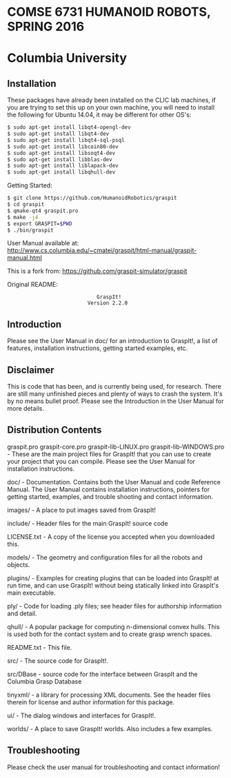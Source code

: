 # COMSE 6731 HUMANOID ROBOTS, SPRING 2016
# Columbia University

## Installation
These packages have already been installed on the CLIC lab machines, if you are trying to set this up on your own machine, you will need to install the following for Ubuntu 14.04, it may be different for other OS's:

```bash
$ sudo apt-get install libqt4-opengl-dev
$ sudo apt-get install libqt4-dev
$ sudo apt-get install libqt4-sql-psql
$ sudo apt-get install libcoin80-dev 
$ sudo apt-get install libsoqt4-dev 
$ sudo apt-get install libblas-dev 
$ sudo apt-get install liblapack-dev 
$ sudo apt-get install libqhull-dev
```

Getting Started:
```bash
$ git clone https://github.com/HumanoidRobotics/graspit
$ cd graspit
$ qmake-qt4 graspit.pro
$ make -j4
$ export GRASPIT=$PWD
$ ./bin/graspit
```

User Manual available at:
http://www.cs.columbia.edu/~cmatei/graspit/html-manual/graspit-manual.html

This is a fork from: https://github.com/graspit-simulator/graspit

Original README:


                                 GraspIt!
                              Version 2.2.0 

Introduction 
------------
Please see the User Manual in doc/ for an introduction to GraspIt!, a list of
features, installation instructions, getting started examples, etc.

Disclaimer
----------
This is code that has been, and is currently being used, for research. There 
are still many unfinished pieces and plenty of ways to crash the system.  It's
by no means bullet proof. Please see the Introduction in the User Manual for 
more details.

Distribution Contents
---------------------

graspit.pro
graspit-core.pro
graspit-lib-LINUX.pro
graspit-lib-WINDOWS.pro
	      -  These are the main project files for GraspIt! that you can 
		 use to create your project that you can compile. Please see
		 the User Manual for installation instructions.

doc/          -  Documentation.  Contains both the User Manual and code 
		 Reference Manual. The User Manual contains installation 
		 instructions, pointers for getting started, examples, and 
		 trouble shooting and contact information.

images/       -  A place to put images saved from GraspIt!

include/      -  Header files for the main GraspIt! source code

LICENSE.txt   -  A copy of the license you accepted when you downloaded this.

models/       -  The geometry and configuration files for all the robots and
		objects.

plugins/      -  Examples for creating plugins that can be loaded into GraspIt! 
                 at run time, and can use GraspIt! without being statically linked
		 into GraspIt's main executable.

ply/          - Code for loading .ply files; see header files for authorship 
                information and detail.

qhull/	  - A popular package for computing n-dimensional convex hulls.
		This is used both for the contact system and to create grasp
	      wrench spaces.

README.txt    -  This file.

src/          -  The source code for GraspIt!.

src/DBase     - source code for the interface between GraspIt and the Columbia 
		Grasp Database

tinyxml/	  - a library for processing XML documents. See the header files 
		therein for license and author information for this package.

ui/	        -  The dialog windows and interfaces for GraspIt!.

worlds/       -  A place to save GraspIt! worlds.  Also includes a few
		examples.

Troubleshooting
---------------
Please check the user manual for troubleshooting and contact information!
